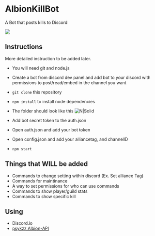 # AlbionKillBot
A Bot that posts kills to Discord

![](http://i.imgur.com/iOeQiyE.png)

## Instructions
More detailed instruction to be added later.

 - You will need git and node.js
 - Create a bot from discord dev panel and add bot to your discord with permissions to post/read/embed in the channel you want
 - `git clone` this repository
 - `npm install` to install node dependencies

- The folder should look like this
![N|Solid](http://i.imgur.com/2SKHrU6.png)

 - Add bot secret token to the auth.json
 - Open auth.json and add your bot token
 - Open config.json and add your alliancetag, and channelID
 - `npm start`

## Things that WILL be added
- Commands to change setting within discord (Ex. Set alliance Tag)
- Commands for maintinance
- A way to set permissions for who can use commands
- Commands to show player/guild stats
- Commands to show specific kill

## Using
- Discord.io
- [psykzz Albion-API](http://psykzz.com/albion-api/)
